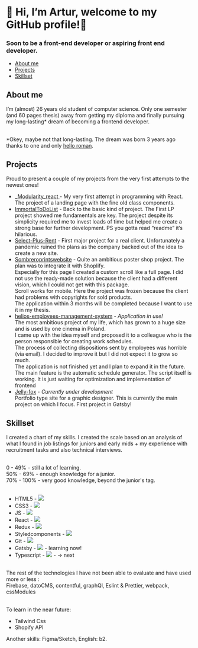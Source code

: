 # 👋 Hi, I’m Artur, welcome to my GitHub profile!👋

### Soon to be a front-end developer or aspiring front end developer. 

* [About me](#about-me)
* [Projects](#projects)
* [Skillset](#skillset)

## About me
I’m (almost) 26 years old student of computer science. Only one semester (and 60 pages thesis) away from getting my diploma and finally pursuing my long-lasting* dream of becoming a frontend developer. <br><br>

*Okey, maybe not that long-lasting. The dream was born 3 years ago thanks to one and only [hello roman](https://www.youtube.com/c/helloroman). 

## Projects

Proud to present a couple of my projects from the very first attempts to the newest ones!

* [_Modularity_react ](https://github.com/Arthvr96/_Modularity_react) - My very first attempt in programming with React. The project of a landing page with the fine old class components. 
* [ImmortalToDoList](https://github.com/Arthvr96/ImmortalToDoList) - Back to the basic kind of project. The First LP project showed me fundamentals are key. The project despite its simplicity required me to invest loads of time but helped me create a strong base for further development. PS you gotta read “readme” it’s hilarious. 
* [Select-Plus-Rent](https://github.com/Arthvr96/Select-Rent-) - First major project for a real client. Unfortunately a pandemic ruined the plans as the company backed out of the idea to create a new site.
* [Sombreroprintswebsite](https://github.com/Arthvr96/Sombreroprintswebsite) - Quite an ambitious poster shop project. The plan was to integrate it with Shoplify. <br> Especially for this page I created a custom scroll like a full page. I did not use the ready-made solution because the client had a different vision, which I could not get with this package. <br>
Scroll works for mobile. Here the project was frozen because the client had problems with copyrights for sold products. <br>
The application within 3 months will be completed because I want to use it in my thesis.
* [helios-employees-management-system](https://github.com/Arthvr96/helios-employees-management-system/tree/demonstration) - *Application in use!*<br> The most ambitious project of my life, which has grown to a huge size and is used by one cinema in Poland. <br>I came up with the idea myself and proposed it to a colleague who is the person responsible for creating work schedules. <br>The process of collecting dispositions sent by employees was horrible (via email). I decided to improve it but I did not expect it to grow so much. <br>
The application is not finished yet and I plan to expand it in the future.<br>
The main feature is the automatic schedule generator. The script itself is working. It is just waiting for optimization and implementation of frontend
* [Jelly-fox](https://github.com/Arthvr96/jelly-fox) - *Currently under development* <br> Portfolio type site for a graphic designer. This is currently the main project on which I focus. First project in Gatsby!

## Skillset

I created a chart of my skills. I created the scale based on an analysis of what I found in job listings for juniors and early mids + my experience with recruitment tasks and also technical interviews.<br><br>

0 - 49% - still a lot of learning. <br>
50% - 69% - enough knowledge for a junior. <br>
70% - 100% - very good knowledge, beyond the junior's tag.<br><br>

* HTML5 - ![](https://us-central1-progress-markdown.cloudfunctions.net/progress/90)
* CSS3 - ![](https://us-central1-progress-markdown.cloudfunctions.net/progress/90)
* JS - ![](https://us-central1-progress-markdown.cloudfunctions.net/progress/95)
* React - ![](https://us-central1-progress-markdown.cloudfunctions.net/progress/90)
* Redux - ![](https://us-central1-progress-markdown.cloudfunctions.net/progress/50)
* Styledcomponents - ![](https://us-central1-progress-markdown.cloudfunctions.net/progress/90)
* Git - ![](https://us-central1-progress-markdown.cloudfunctions.net/progress/60)
* Gatsby - ![](https://us-central1-progress-markdown.cloudfunctions.net/progress/70) - learning now!
* Typescript - ![](https://us-central1-progress-markdown.cloudfunctions.net/progress/40) - -> next
<br>
The rest of the technologies I have not been able to evaluate and have used more or less : <br>
Firebase, datoCMS, contentful, graphQl, Eslint & Prettier, webpack, cssModules<br><br>

To learn in the near future:
* Tailwind Css
* Shopify API

Another skills: Figma/Sketch, English: b2. 


